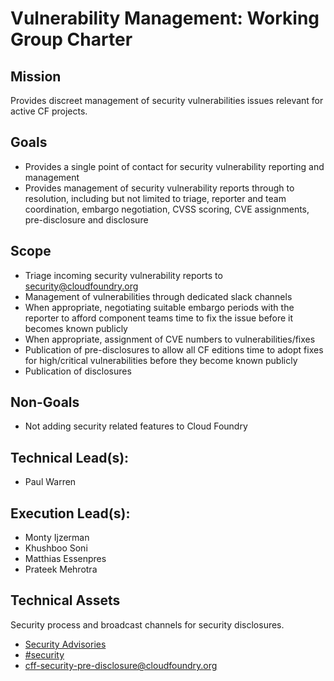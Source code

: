 # Vulnerability Management: Working Group Charter

## Mission

Provides discreet management of security vulnerabilities issues relevant for active CF projects.

## Goals

* Provides a single point of contact for security vulnerability reporting and management
* Provides management of security vulnerability reports through to resolution, including but not limited to triage, reporter and team coordination, embargo negotiation, CVSS scoring, CVE assignments, pre-disclosure and disclosure

## Scope

* Triage incoming security vulnerability reports to [security@cloudfoundry.org](mailto:security@cloudfoundry.org)
* Management of vulnerabilities through dedicated slack channels
* When appropriate, negotiating suitable embargo periods with the reporter to afford component teams time to fix the issue before it becomes known publicly
* When appropriate, assignment of CVE numbers to vulnerabilities/fixes
* Publication of pre-disclosures to allow all CF editions time to adopt fixes for high/critical vulnerabilities before they become known publicly
* Publication of disclosures

## Non-Goals

* Not adding security related features to Cloud Foundry

## Technical Lead(s): 
- Paul Warren

## Execution Lead(s):
- Monty Ijzerman
- Khushboo Soni
- Matthias Essenpres 
- Prateek Mehrotra

## Technical Assets

Security process and broadcast channels for security disclosures.

* [Security Advisories](https://www.cloudfoundry.org/foundryblog/security-advisory/)
* [#security](https://cloudfoundry.slack.com/archives/C0DEQSW9W)
* [cff-security-pre-disclosure@cloudfoundry.org](mailto:cff-security-pre-disclosure@cloudfoundry.org)
